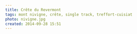 ```yaml
---
title: Crête du Revermont
tags: mont nivigne, crête, single track, treffort-cuisiat
photo: nivigne.jpg
created: 2014-09-28 15:51
---
```

